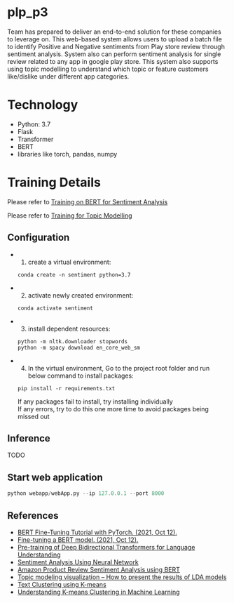 # plp_p3

Team has prepared to deliver an end-to-end solution for these companies to leverage on. This web-based system allows users to upload a batch file to identify Positive and Negative sentiments from Play store review through sentiment analysis. System also can perform sentiment analysis for single review related to any app in google play store.
This system also supports using topic modelling to understand which topic or feature customers like/dislike under different app categories.


# Technology
* Python: 3.7
* Flask
* Transformer
* BERT
* libraries like torch, pandas, numpy

# Training Details
Please refer to [Training on BERT for Sentiment Analysis](https://github.com/Yunxiai88/plp_p3/tree/main/training/sentiment)

Please refer to [Training for Topic Modelling](https://github.com/Yunxiai88/plp_p3/tree/main/training/topic)

## Configuration
* 1. create a virtual environment:   
    ```
    conda create -n sentiment python=3.7
    ```

* 2. activate newly created environment:   
    ```
    conda activate sentiment
    ```

* 3. install dependent resources:   
    ```
    python -m nltk.downloader stopwords
    python -m spacy download en_core_web_sm
    ```

* 4. In the virtual environment, Go to the project root folder and run below command to install packages:   
    ```
    pip install -r requirements.txt  
    ```

     If any packages fail to install, try installing individually      
     If any errors, try to do this one more time to avoid packages being missed out   


## Inference
TODO

## Start web application
```python
python webapp/webApp.py --ip 127.0.0.1 --port 8000
```
## References
* [BERT Fine-Tuning Tutorial with PyTorch. (2021, Oct 12).](https://mccormickml.com/2019/07/22/BERT-fine-tuning/#a1-saving--loading-fine-tuned-model)
* [Fine-tuning a BERT model. (2021, Oct 12).](https://www.tensorflow.org/text/tutorials/fine_tune_bert)
* [Pre-training of Deep Bidirectional Transformers for Language Understanding](https://arxiv.org/abs/1810.04805)
* [Sentiment Analysis Using Neural Network](https://www.kaggle.com/atillasilva/sentiment-analysis-using-neural-network)
* [Amazon Product Review Sentiment Analysis using BERT](https://www.analyticsvidhya.com/blog/2021/06/amazon-product-review-sentiment-analysis-using-bert/)
* [Topic modeling visualization – How to present the results of LDA models](https://www.machinelearningplus.com/nlp/topic-modeling-visualization-how-to-present-results-lda-models/)
* [Text Clustering using K-means](https://towardsdatascience.com/text-clustering-using-k-means-ec19768aae48)
* [Understanding K-means Clustering in Machine Learning](https://towardsdatascience.com/understanding-k-means-clustering-in-machine-learning-6a6e67336aa1)
